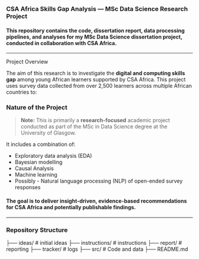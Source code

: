 ### CSA Africa Skills Gap Analysis — MSc Data Science Research Project

#### This repository contains the code, dissertation report, data processing pipelines, and analyses for my **MSc Data Science dissertation project**, conducted in collaboration with **CSA Africa**.
---
Project Overview

The aim of this research is to investigate the **digital and computing skills gap** among young African learners supported by CSA Africa. This project uses survey data collected from over 2,500 learners across multiple African countries to:

### Nature of the Project

> **Note:** This is primarily a **research-focused** academic project conducted as part of the MSc in Data Science degree at the University of Glasgow.

It includes a combination of:
- Exploratory data analysis (EDA)
- Bayesian modelling
- Causal Analysis
- Machine learning
- Possibly - Natural language processing (NLP) of open-ended survey responses

#### The goal is to deliver **insight-driven, evidence-based recommendations** for CSA Africa and potentially publishable findings.
---
### Repository Structure

├── ideas/              # initial ideas
├── instructions/       # instructions
├── report/             # reporting
├── tracker/            # logs
├── src/                # Code and data
├── README.md

